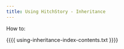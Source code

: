 ```yaml
---
title: Using HitchStory - Inheritance
---
```


How to:

{{{{ using-inheritance-index-contents.txt }}}}

